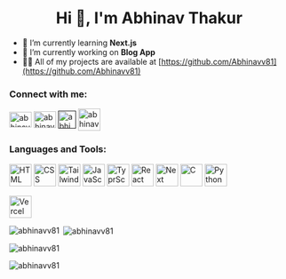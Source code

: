 <h1 align="center">Hi 👋, I'm Abhinav Thakur</h1>


- 🌱 I’m currently learning **Next.js**
- 🔭 I’m currently working on **Blog App**
- 👨‍💻 All of my projects are available at [https://github.com/Abhinavv81](https://github.com/Abhinavv81)
<h3 align="left">Connect with me:</h3>
<p align="left">
<a href="https://linkedin.com/in/abhinav thakur" target="blank"><img align="center" src="https://raw.githubusercontent.com/rahuldkjain/github-profile-readme-generator/master/src/images/icons/Social/linked-in-alt.svg" alt="abhinav thakur" height="28" width="40" /></a>
<a href="https://instagram.com/abhinavv_81" target="blank"><img align="center" src="https://raw.githubusercontent.com/rahuldkjain/github-profile-readme-generator/master/src/images/icons/Social/instagram.svg" alt="abhinavv_81" height="30" width="40" /></a>
<a href="" target="blank"><img align="center" src="https://res.cloudinary.com/duysea99p/image/upload/v1722762970/discord_mjjmjm.png" alt="abhinavv_81" height="32"  /></a>
<a href="https://twitter.com/abhinavv81" target="blank"><img align="center" src="https://res.cloudinary.com/duysea99p/image/upload/v1722764561/new-2023-twitter-logo-x-icon-design_dizphl.png" alt="abhinavv81"
height="40"/></a>
</p>

<h3 align="left">Languages and Tools:</h3>
<p align="left"> 
<a href="https://www.w3.org/html/" target="_blank" rel="noreferrer"> <img src="https://user-images.githubusercontent.com/25181517/192158954-f88b5814-d510-4564-b285-dff7d6400dad.png" alt="HTML" width="40" height="40"/></a> 
<a href="https://www.w3schools.com/css/" target="_blank" rel="noreferrer"> <img src="https://user-images.githubusercontent.com/25181517/183898674-75a4a1b1-f960-4ea9-abcb-637170a00a75.png" alt="CSS" width="40" height="40"/></a>
<a href="https://tailwindcss.com/" target="_blank" rel="noreferrer"> <img src="https://user-images.githubusercontent.com/25181517/202896760-337261ed-ee92-4979-84c4-d4b829c7355d.png" alt="Tailwind CSS" width="40" height="40"/></a>
<a href="https://developer.mozilla.org/en-US/docs/Web/JavaScript" target="_blank" rel="noreferrer"> <img src="https://user-images.githubusercontent.com/25181517/117447155-6a868a00-af3d-11eb-9cfe-245df15c9f3f.png" alt="JavaScript" width="40" height="40"/></a> 
<a href="https://www.typescriptlang.org/" target="_blank" rel="noreferrer"> <img src="https://user-images.githubusercontent.com/25181517/183890598-19a0ac2d-e88a-4005-a8df-1ee36782fde1.png" alt="TyprScript" width="40" height="40"/></a> 
<a href="https://react.dev/" target="_blank" rel="noreferrer"> <img src="https://user-images.githubusercontent.com/25181517/183897015-94a058a6-b86e-4e42-a37f-bf92061753e5.png" alt="React" width="40" height="40"/></a> 
<a href="https://nextjs.org/" target="_blank" rel="noreferrer"> <img src="https://github.com/marwin1991/profile-technology-icons/assets/136815194/5f8c622c-c217-4649-b0a9-7e0ee24bd704" alt="Next" width="40" height="40"/></a>
<a href="https://www.w3schools.com/c/" target="_blank" rel="noreferrer"> <img src="https://user-images.githubusercontent.com/25181517/192106070-46255bcf-65e6-4c6b-a296-bf8d0d8fb2a7.png" alt="C" width="40" height="40"/></a>
<a href="https://www.python.org/" target="_blank" rel="noreferrer"> <img src="https://user-images.githubusercontent.com/25181517/183423507-c056a6f9-1ba8-4312-a350-19bcbc5a8697.png" alt="Python" width="40" height="40"/></a>
</p>
<p align="left">
<a href="https://vercel.com/" target="_blank" rel="noreferrer"> <img src="https://img.shields.io/badge/Vercel-000000?style=for-the-badge&logo=vercel&logoColor=white
" alt="Vercel" height="40" /></a>
</p>

<p><img align="left" src="https://github-readme-stats.vercel.app/api/top-langs?username=abhinavv81&show_icons=true&locale=en&layout=compact" alt="abhinavv81" /></p>

<p>&nbsp;<img align="center" src="https://github-readme-stats.vercel.app/api?username=abhinavv81&show_icons=true&theme=dark&hide_border=true&locale=en" alt="abhinavv81" /></p>

<p><img align="center" src="https://github-readme-streak-stats.herokuapp.com/?user=abhinavv81&" alt="abhinavv81" /></p>
<p align="left"> <img src="https://komarev.com/ghpvc/?username=abhinavv81&label=Profile%20views&color=000000&style=flat" alt="abhinavv81" /> </p>
